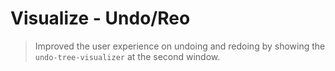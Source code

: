 # Visualize - Undo/Reo
> Improved the user experience on undoing and redoing by 
showing the `undo-tree-visualizer` at the second window.
